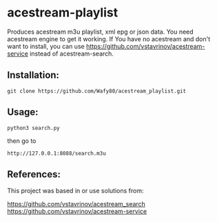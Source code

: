 # acestream-playlist
Produces acestream m3u playlist, xml epg or json data. 
You need acestream engine to get it working. If You have no acestream and don't want to install, you can use https://github.com/vstavrinov/acestream-service instead of acestream-search.

## Installation:

```
git clone https://github.com/Wafy80/acestream_playlist.git
```

## Usage:

```
python3 search.py
```
then go to
```
http://127.0.0.1:8088/search.m3u
```

## References:

This project was based in or use solutions from:

https://github.com/vstavrinov/acestream_search
https://github.com/vstavrinov/acestream-service
